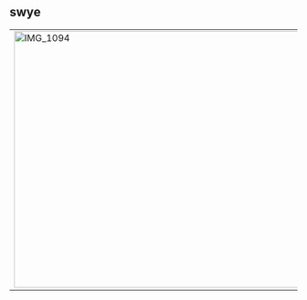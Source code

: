 ## swye </span>
<table>
  <tr>
    <td>
      <img src="https://i.pinimg.com/564x/0c/fa/32/0cfa32f333219313a611cfade57c77e1.jpg" alt="IMG_1094" width="800" height="450" />
    </td>
    <td>
                             
<strong style="font-size: 45px;">𝑺𝑬𝑪𝑼𝑹𝑰𝑻𝒀 𝑹𝑬𝑺𝑬𝑨𝑹𝑪𝑯𝑬𝑹</strong>  
- red teamer <br>
- i just try hacking <br>
- I do for fun: Valorant/Manga/hacking <br>
- Twitter/X : https://twitter.com/swye777 <br>
    </td>
  </tr>
</table>
